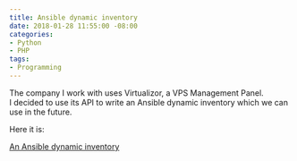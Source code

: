 ```yaml
---
title: Ansible dynamic inventory
date: 2018-01-28 11:55:00 -08:00
categories:
- Python
- PHP
tags:
- Programming
---
```


The company I work with uses Virtualizor,  a VPS Management Panel.  
I decided to use its API to write an Ansible dynamic inventory which we can use in the future.

Here it is:

[An Ansible dynamic inventory](ansible-an-inventory-script)


 